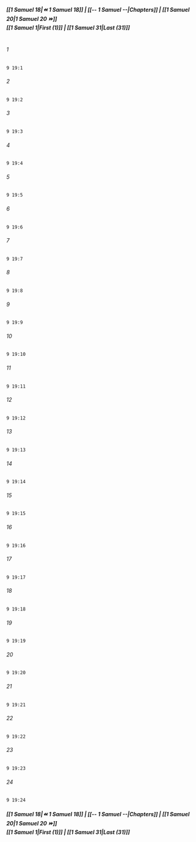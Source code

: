 
##### **[[1 Samuel 18|⏪ 1 Samuel 18]] | [[-- 1 Samuel --|Chapters]] | [[1 Samuel 20|1 Samuel 20 ⏩]]**<br>**[[1 Samuel 1|First (1)]] | [[1 Samuel 31|Last (31)]]**<br><br>

###### 1
``` verse
9 19:1
```
###### 2
``` verse
9 19:2
```
###### 3
``` verse
9 19:3
```
###### 4
``` verse
9 19:4
```
###### 5
``` verse
9 19:5
```
###### 6
``` verse
9 19:6
```
###### 7
``` verse
9 19:7
```
###### 8
``` verse
9 19:8
```
###### 9
``` verse
9 19:9
```
###### 10
``` verse
9 19:10
```
###### 11
``` verse
9 19:11
```
###### 12
``` verse
9 19:12
```
###### 13
``` verse
9 19:13
```
###### 14
``` verse
9 19:14
```
###### 15
``` verse
9 19:15
```
###### 16
``` verse
9 19:16
```
###### 17
``` verse
9 19:17
```
###### 18
``` verse
9 19:18
```
###### 19
``` verse
9 19:19
```
###### 20
``` verse
9 19:20
```
###### 21
``` verse
9 19:21
```
###### 22
``` verse
9 19:22
```
###### 23
``` verse
9 19:23
```
###### 24
``` verse
9 19:24
```

##### **[[1 Samuel 18|⏪ 1 Samuel 18]] | [[-- 1 Samuel --|Chapters]] | [[1 Samuel 20|1 Samuel 20 ⏩]]**<br>**[[1 Samuel 1|First (1)]] | [[1 Samuel 31|Last (31)]]**
